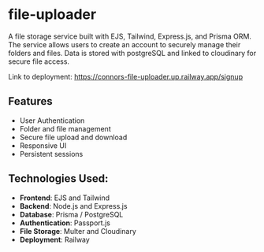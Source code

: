 # file-uploader

A file storage service built with EJS, Tailwind, Express.js, and Prisma ORM. The service allows users to create an account to securely manage their folders and files. Data is stored with postgreSQL and linked to cloudinary for secure file access.

Link to deployment: https://connors-file-uploader.up.railway.app/signup

## Features

-   User Authentication
-   Folder and file management
-   Secure file upload and download
-   Responsive UI
-   Persistent sessions

## Technologies Used:

-   **Frontend**: EJS and Tailwind
-   **Backend**: Node.js and Express.js
-   **Database**: Prisma / PostgreSQL
-   **Authentication**: Passport.js
-   **File Storage**: Multer and Cloudinary
-   **Deployment**: Railway
